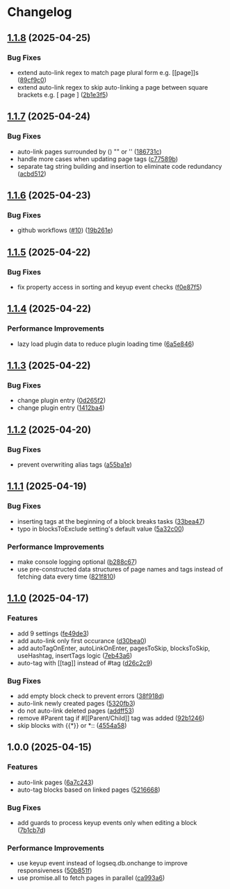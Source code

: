 # Changelog

## [1.1.8](https://github.com/braladin/logseq-autolink-autotag/compare/v1.1.7...v1.1.8) (2025-04-25)


### Bug Fixes

* extend auto-link regex to match page plural form e.g. [[page]]s ([89cf9c0](https://github.com/braladin/logseq-autolink-autotag/commit/89cf9c0e1be62e73064bd4f6ddf9ef06bc657245))
* extend auto-link regex to skip auto-linking a page between square brackets e.g. [ page ] ([2b1e3f5](https://github.com/braladin/logseq-autolink-autotag/commit/2b1e3f50d4b3f75dedfef884fa5ac2939b8fe976))

## [1.1.7](https://github.com/braladin/logseq-autolink-autotag/compare/v1.1.6...v1.1.7) (2025-04-24)


### Bug Fixes

* auto-link pages surrounded by () "" or '' ([186731c](https://github.com/braladin/logseq-autolink-autotag/commit/186731cf8533bdd35ef5b7b43586af660cd399ef))
* handle more cases when updating page tags ([c77589b](https://github.com/braladin/logseq-autolink-autotag/commit/c77589b87c8f33c39b7d0f610388932e38d56f6b))
* separate tag string building and insertion to eliminate code redundancy ([acbd512](https://github.com/braladin/logseq-autolink-autotag/commit/acbd51275be9b822eca7da05fbbd5789bc5e7564))

## [1.1.6](https://github.com/braladin/logseq-autolink-autotag/compare/v1.1.5...v1.1.6) (2025-04-23)


### Bug Fixes

* github workflows ([#10](https://github.com/braladin/logseq-autolink-autotag/issues/10)) ([19b261e](https://github.com/braladin/logseq-autolink-autotag/commit/19b261ec0e5965aa4cb76a5fd2d8bad55b4c0361))

## [1.1.5](https://github.com/braladin/logseq-autolink-autotag/compare/v1.1.4...v1.1.5) (2025-04-22)


### Bug Fixes

* fix property access in sorting and keyup event checks ([f0e87f5](https://github.com/braladin/logseq-autolink-autotag/commit/f0e87f5c5403aa315f1b15811924b72c1dafb951))

## [1.1.4](https://github.com/braladin/logseq-autolink-autotag/compare/v1.1.3...v1.1.4) (2025-04-22)


### Performance Improvements

* lazy load plugin data to reduce plugin loading time ([6a5e846](https://github.com/braladin/logseq-autolink-autotag/commit/6a5e8466dcb7e92775408f81c56e710bfd401c2a))

## [1.1.3](https://github.com/braladin/logseq-autolink-autotag/compare/v1.1.2...v1.1.3) (2025-04-22)


### Bug Fixes

* change plugin entry ([0d265f2](https://github.com/braladin/logseq-autolink-autotag/commit/0d265f2c8716f3adbf034848fb53adf2e61d959f))
* change plugin entry ([1412ba4](https://github.com/braladin/logseq-autolink-autotag/commit/1412ba40c075ef5546179ed86d063fe295b5c8ad))

## [1.1.2](https://github.com/braladin/logseq-autolink-autotag/compare/v1.1.1...v1.1.2) (2025-04-20)


### Bug Fixes

* prevent overwriting alias tags ([a55ba1e](https://github.com/braladin/logseq-autolink-autotag/commit/a55ba1e5e817dfac1ef93173d8ec8b748a843a3f))

## [1.1.1](https://github.com/braladin/logseq-autolink-autotag/compare/v1.1.0...v1.1.1) (2025-04-19)


### Bug Fixes

* inserting tags at the beginning of a block breaks tasks ([33bea47](https://github.com/braladin/logseq-autolink-autotag/commit/33bea4784b63f6f5f1238b43b06c5aa4970ac80d))
* typo in blocksToExclude setting's default value ([5a32c00](https://github.com/braladin/logseq-autolink-autotag/commit/5a32c00ca9d4c43d90cca02cb45733c3d4099d32))


### Performance Improvements

* make console logging optional ([b288c67](https://github.com/braladin/logseq-autolink-autotag/commit/b288c67e16462f04e0062e3c9495386c4df66342))
* use pre-constructed data structures of page names and tags instead of fetching data every time ([821f810](https://github.com/braladin/logseq-autolink-autotag/commit/821f8105343a3ed14f4d309880092c211330a18b))

## [1.1.0](https://github.com/braladin/logseq-autolink-autotag/compare/v1.0.0...v1.1.0) (2025-04-17)


### Features

* add 9 settings ([fe49de3](https://github.com/braladin/logseq-autolink-autotag/commit/fe49de39bd5762d955ca34db09a1ab4686411b90))
* add auto-link only first occurance ([d30bea0](https://github.com/braladin/logseq-autolink-autotag/commit/d30bea0acbff6a27844c30a99d0dfbda4cbd919f))
* add autoTagOnEnter, autoLinkOnEnter, pagesToSkip, blocksToSkip, useHashtag, insertTags logic ([7eb43a6](https://github.com/braladin/logseq-autolink-autotag/commit/7eb43a6f49107957986cb5cad89d2aadcccf9a00))
* auto-tag with [[tag]] instead of #tag ([d26c2c9](https://github.com/braladin/logseq-autolink-autotag/commit/d26c2c90c531f797804a75e2a72f900ee49f5367))


### Bug Fixes

* add empty block check to prevent errors ([38f918d](https://github.com/braladin/logseq-autolink-autotag/commit/38f918d2123b3a8bac8e98dc21e5df5e47d57759))
* auto-link newly created pages ([5320fb3](https://github.com/braladin/logseq-autolink-autotag/commit/5320fb3b6d6751c8e5754f53e20fffd245479e7e))
* do not auto-link deleted pages ([addff53](https://github.com/braladin/logseq-autolink-autotag/commit/addff538d9db248fa04ed9b7eba4b1512eba81a2))
* remove #Parent tag if #[[Parent/Child]] tag was added ([92b1246](https://github.com/braladin/logseq-autolink-autotag/commit/92b124634a7eaa932478d230738aa7a8a17faf7c))
* skip blocks with {{*}} or *:: ([4554a58](https://github.com/braladin/logseq-autolink-autotag/commit/4554a5898d83bbd1548ca505359f93c6ea53e510))

## 1.0.0 (2025-04-15)


### Features

* auto-link pages ([6a7c243](https://github.com/braladin/logseq-autolink-autotag/commit/6a7c2437da03d8af15a30bbb3c09dc70337917c2))
* auto-tag blocks based on linked pages ([5216668](https://github.com/braladin/logseq-autolink-autotag/commit/5216668fd8ea5d1a62517d42a9a5d49b2356d8c7))


### Bug Fixes

* add guards to process keyup events only when editing a block ([7b1cb7d](https://github.com/braladin/logseq-autolink-autotag/commit/7b1cb7d8f80a19a1a8a316ef676d35544d4e2eaa))


### Performance Improvements

* use keyup event instead of logseq.db.onchange to improve responsiveness ([50b851f](https://github.com/braladin/logseq-autolink-autotag/commit/50b851f2a7d83b91f4d10e59232442ea7eea4a63))
* use promise.all to fetch pages in parallel ([ca993a6](https://github.com/braladin/logseq-autolink-autotag/commit/ca993a6b233593145a0655bd5c87ecb185f80042))
